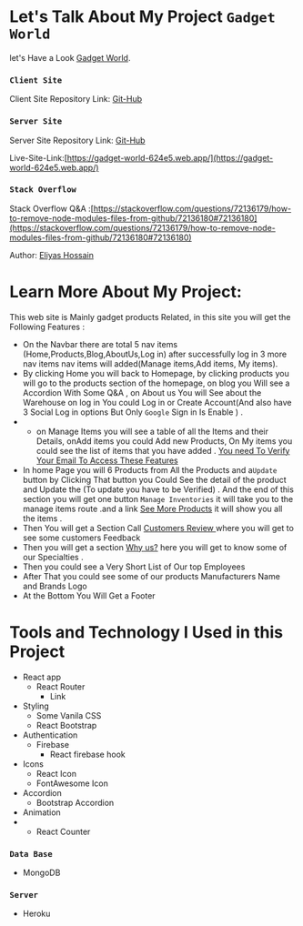 # Let's Talk About My Project `Gadget World`

let's Have a Look [Gadget World](https://gadget-world-624e5.web.app/).

### `Client Site `

Client Site Repository Link: [Git-Hub](https://github.com/ProgrammingHeroWC4/warehouse-management-client-side-eliyas700)

### `Server Site`

Server Site Repository Link: [Git-Hub](https://github.com/ProgrammingHeroWC4/warehouse-management-server-side-eliyas700)

Live-Site-Link:[https://gadget-world-624e5.web.app/](https://gadget-world-624e5.web.app/)

### `Stack Overflow `

Stack Overflow Q&A :[https://stackoverflow.com/questions/72136179/how-to-remove-node-modules-files-from-github/72136180#72136180](https://stackoverflow.com/questions/72136179/how-to-remove-node-modules-files-from-github/72136180#72136180)

Author: [Eliyas Hossain](https://www.linkedin.com/in/eliyas-hossain-55867b82/)

# Learn More About My Project:

This web site is Mainly gadget products Related, in this site you will get the Following Features :

- On the Navbar there are total 5 nav items (Home,Products,Blog,AboutUs,Log in) after successfully log in 3 more nav items nav items will added(Manage items,Add items, My items).
- By clicking Home you will back to Homepage, by clicking products you will go to the products section of the homepage, on blog you Will see a Accordion With Some Q&A , on About us You will See about the Warehouse on log in You could Log in or Create Account(And also have 3 Social Log in options But Only `Google` Sign in Is Enable ) .
- - on Manage Items you will see a table of all the Items and their Details, onAdd items you could Add new Products, On My items you could see the list of items that you have added . [You need To Verify Your Email To Access These Features]()
- In home Page you will 6 Products from All the Products and a`Update ` button by Clicking That button you Could See the detail of the product and Update the (To update you have to be Verified) . And the end of this section you will get one button `Manage Inventories` it will take you to the manage items route .and a link [See More Products]() it will show you all the items .
- Then You will get a Section Call [Customers Review ]()where you will get to see some customers Feedback
- Then you will get a section [Why us?]() here you will get to know some of our Specialties .
- Then you could see a Very Short List of Our top Employees
- After That you could see some of our products Manufacturers Name and Brands Logo
- At the Bottom You Will Get a Footer

# Tools and Technology I Used in this Project

- React app
  - React Router
    - Link
- Styling
  - Some Vanila CSS
  - React Bootstrap
- Authentication
  - Firebase
    - React firebase hook
- Icons
  - React Icon
  - FontAwesome Icon
- Accordion
  - Bootstrap Accordion
- Animation
- - React Counter

### `Data Base`

- MongoDB

### `Server`

- Heroku
